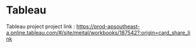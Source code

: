 # Tableau
Tableau project
project link : https://prod-apsoutheast-a.online.tableau.com/#/site/meital/workbooks/187542?:origin=card_share_link
